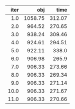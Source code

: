 |   iter |       obj |     time |
| ------:| ---------:| --------:|
|  $1.0$ | $1058.75$ | $312.07$ |
|  $2.0$ |  $964.52$ | $270.65$ |
|  $3.0$ |  $938.24$ | $309.46$ |
|  $4.0$ |  $924.61$ | $294.51$ |
|  $5.0$ |  $922.11$ |  $338.0$ |
|  $6.0$ |  $906.98$ |  $265.9$ |
|  $7.0$ |  $906.33$ | $273.66$ |
|  $8.0$ |  $906.33$ | $269.34$ |
|  $9.0$ |  $906.33$ | $271.14$ |
| $10.0$ |  $906.33$ | $271.67$ |
| $11.0$ |  $906.33$ | $270.66$ |

